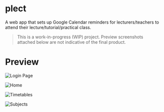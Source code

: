 # plect

A web app that sets up Google Calendar reminders for lecturers/teachers to attend their lecture/tutorial/practical class.

> This is a work-in-progress (WIP) project. Preview screenshots attached below are not indicative of the final product.

# Preview

![Login Page](https://github.com/user-attachments/assets/5201d4ce-87df-416b-8bee-c53cb2d77a2a)

![Home](https://github.com/user-attachments/assets/3c246f77-4c3a-4538-9191-2aaec8b199fe)

![Timetables](https://github.com/user-attachments/assets/d99f8fd9-e7ef-4dfa-85cd-26f36b3dd0ed)

![Subjects](https://github.com/user-attachments/assets/a5fbd968-c266-4f69-b6ed-cf46a0a3d679)
